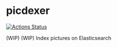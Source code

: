 # picdexer

[![Actions Status](https://github.com/barasher/picdexer/workflows/go/badge.svg)](https://github.com/barasher/picdexer/actions)

(WIP) (WIP) Index pictures on Elasticsearch

